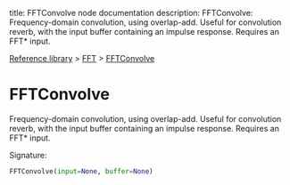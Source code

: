 title: FFTConvolve node documentation
description: FFTConvolve: Frequency-domain convolution, using overlap-add. Useful for convolution reverb, with the input buffer containing an impulse response. Requires an FFT* input.

[Reference library](../../index.md) > [FFT](../index.md) > [FFTConvolve](index.md)

# FFTConvolve

Frequency-domain convolution, using overlap-add. Useful for convolution reverb, with the input buffer containing an impulse response. Requires an FFT* input.

Signature:
```python
FFTConvolve(input=None, buffer=None)
```
